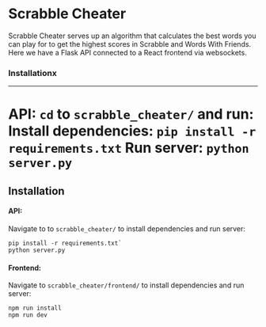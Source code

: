 # Scrabble Cheater

Scrabble Cheater serves up an algorithm that calculates the best words you can play for to get the highest scores in Scrabble and Words With Friends. Here we have a Flask API connected to a React frontend via websockets.

### Installationx
------

API:
`cd` to `scrabble_cheater/` and run:
Install dependencies: `pip install -r requirements.txt`
Run server: `python server.py`
=======
## Installation

#### API:

Navigate to to `scrabble_cheater/` to install dependencies and run server: 
```
pip install -r requirements.txt`
python server.py
```

#### Frontend:
Navigate to `scrabble_cheater/frontend/` to install dependencies and run server:
```
npm run install
npm run dev
```